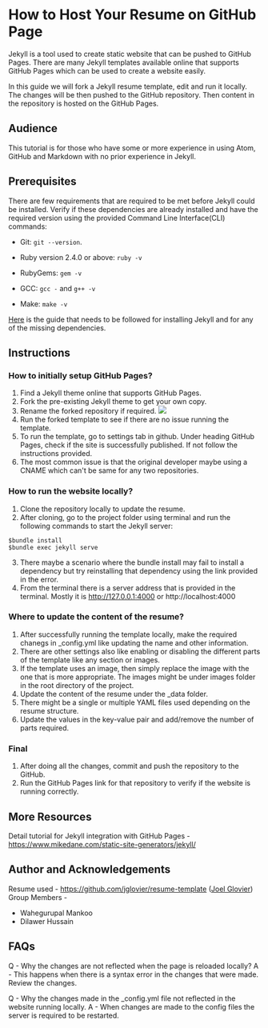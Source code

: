 # How to Host Your Resume on GitHub Page

Jekyll is a tool used to create static website that can be pushed to GitHub Pages. There are many Jekyll templates available online that supports GitHub Pages which can be used to create a website easily.

In this guide we will fork a Jekyll resume template, edit and run it locally. The changes will be then pushed to the GitHub repository. Then content in the repository is hosted on the GitHub Pages.

## Audience

This tutorial is for those who have some or more experience in using Atom, GitHub and Markdown with no prior experience in Jekyll.

## Prerequisites

There are few requirements that are required to be met before Jekyll could be installed. Verify if these dependencies are already installed and have the required version using the provided Command Line Interface(CLI) commands:
  - Git: `git --version`.

  - Ruby version 2.4.0 or above: `ruby -v`

  - RubyGems: `gem -v`

  - GCC: `gcc -` and `g++ -v`

  - Make: `make -v`

[Here](https://jekyllrb.com/docs/installation/) is the guide that needs to be followed for installing Jekyll and for any of the missing dependencies.

## Instructions
### How to initially setup GitHub Pages?
1. Find a Jekyll theme online that supports GitHub Pages.
2. Fork the pre-existing Jekyll theme to get your own copy.
3. Rename the forked repository if required.
![](https://github.com/NavjotSDhillon/Resume/blob/gh-pages/GitHub_Forking.gif?raw=true)
4. Run the forked template to see if there are no issue running the template.
5. To run the template, go to settings tab in github. Under heading GitHub Pages, check if the site is successfully published. If not follow the instructions provided.
6. The most common issue is that the original developer maybe using a CNAME which can't be same for any two repositories.

### How to run the website locally?
1. Clone the repository locally to update the resume.
2. After cloning, go to the project folder using terminal and run the following commands to start the Jekyll server:
```
$bundle install
$bundle exec jekyll serve
```
3. There maybe a scenario where the bundle install may fail to install a dependency but try reinstalling that dependency using the link provided in the error.
4. From the terminal there is a server address that is provided in the terminal. Mostly it is http://127.0.0.1:4000 or http://localhost:4000

### Where to update the content of the resume?
1. After successfully running the template locally, make the required chanegs in \_config.yml like updating the name and other information.
2. There are other settings also like enabling or disabling the different parts of the template like any section or images.
3. If the template uses an image, then simply replace the image with the one that is more appropriate. The images might be under images folder in the root directory of the project.
4. Update the content of the resume under the \_data folder.
5. There might be a single or multiple YAML files used depending on the resume structure.
6. Update the values in the key-value pair and add/remove the number of parts required.

### Final 
1. After doing all the changes, commit and push the repository to the GitHub.
2. Run the GitHub Pages link for that repository to verify if the website is running correctly.

## More Resources

Detail tutorial for Jekyll integration with GitHub Pages - https://www.mikedane.com/static-site-generators/jekyll/

## Author and Acknowledgements

Resume used - https://github.com/jglovier/resume-template ([Joel Glovier](https://github.com/jglovier/))  
Group Members -
  - Wahegurupal Mankoo
  - Dilawer Hussain

## FAQs

Q - Why the changes are not reflected when the page is reloaded locally?
A - This happens when there is a syntax error in the changes that were made. Review the changes.

Q - Why the changes made in the \_config.yml file not reflected in the website running locally.
A - When changes are made to the config files the server is required to be restarted.
